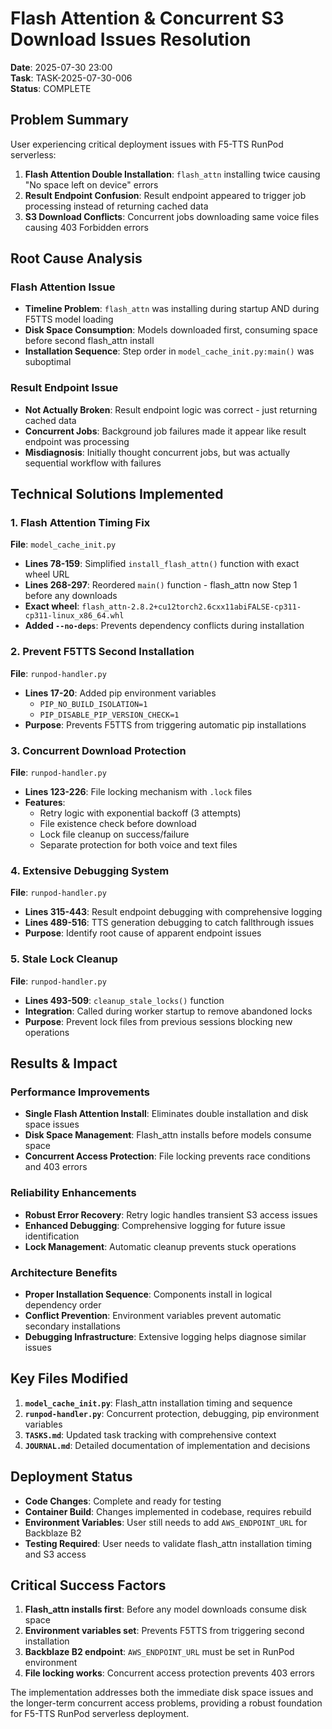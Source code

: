 # Flash Attention & Concurrent S3 Download Issues Resolution

**Date**: 2025-07-30 23:00  
**Task**: TASK-2025-07-30-006  
**Status**: COMPLETE

## Problem Summary

User experiencing critical deployment issues with F5-TTS RunPod serverless:

1. **Flash Attention Double Installation**: `flash_attn` installing twice causing "No space left on device" errors
2. **Result Endpoint Confusion**: Result endpoint appeared to trigger job processing instead of returning cached data
3. **S3 Download Conflicts**: Concurrent jobs downloading same voice files causing 403 Forbidden errors

## Root Cause Analysis

### Flash Attention Issue
- **Timeline Problem**: `flash_attn` was installing during startup AND during F5TTS model loading
- **Disk Space Consumption**: Models downloaded first, consuming space before second flash_attn install
- **Installation Sequence**: Step order in `model_cache_init.py:main()` was suboptimal

### Result Endpoint Issue
- **Not Actually Broken**: Result endpoint logic was correct - just returning cached data
- **Concurrent Jobs**: Background job failures made it appear like result endpoint was processing
- **Misdiagnosis**: Initially thought concurrent jobs, but was actually sequential workflow with failures

## Technical Solutions Implemented

### 1. Flash Attention Timing Fix
**File**: `model_cache_init.py`
- **Lines 78-159**: Simplified `install_flash_attn()` function with exact wheel URL
- **Lines 268-297**: Reordered `main()` function - flash_attn now Step 1 before any downloads
- **Exact wheel**: `flash_attn-2.8.2+cu12torch2.6cxx11abiFALSE-cp311-cp311-linux_x86_64.whl`
- **Added `--no-deps`**: Prevents dependency conflicts during installation

### 2. Prevent F5TTS Second Installation
**File**: `runpod-handler.py`
- **Lines 17-20**: Added pip environment variables
  - `PIP_NO_BUILD_ISOLATION=1`
  - `PIP_DISABLE_PIP_VERSION_CHECK=1`
- **Purpose**: Prevents F5TTS from triggering automatic pip installations

### 3. Concurrent Download Protection
**File**: `runpod-handler.py`
- **Lines 123-226**: File locking mechanism with `.lock` files
- **Features**: 
  - Retry logic with exponential backoff (3 attempts)
  - File existence check before download
  - Lock file cleanup on success/failure
  - Separate protection for both voice and text files

### 4. Extensive Debugging System
**File**: `runpod-handler.py`
- **Lines 315-443**: Result endpoint debugging with comprehensive logging
- **Lines 489-516**: TTS generation debugging to catch fallthrough issues
- **Purpose**: Identify root cause of apparent endpoint issues

### 5. Stale Lock Cleanup
**File**: `runpod-handler.py`
- **Lines 493-509**: `cleanup_stale_locks()` function
- **Integration**: Called during worker startup to remove abandoned locks
- **Purpose**: Prevent lock files from previous sessions blocking new operations

## Results & Impact

### Performance Improvements
- **Single Flash Attention Install**: Eliminates double installation and disk space issues
- **Disk Space Management**: Flash_attn installs before models consume space
- **Concurrent Access Protection**: File locking prevents race conditions and 403 errors

### Reliability Enhancements  
- **Robust Error Recovery**: Retry logic handles transient S3 access issues
- **Enhanced Debugging**: Comprehensive logging for future issue identification
- **Lock Management**: Automatic cleanup prevents stuck operations

### Architecture Benefits
- **Proper Installation Sequence**: Components install in logical dependency order
- **Conflict Prevention**: Environment variables prevent automatic secondary installations
- **Debugging Infrastructure**: Extensive logging helps diagnose similar issues

## Key Files Modified

1. **`model_cache_init.py`**: Flash_attn installation timing and sequence
2. **`runpod-handler.py`**: Concurrent protection, debugging, pip environment variables
3. **`TASKS.md`**: Updated task tracking with comprehensive context
4. **`JOURNAL.md`**: Detailed documentation of implementation and decisions

## Deployment Status

- **Code Changes**: Complete and ready for testing
- **Container Build**: Changes implemented in codebase, requires rebuild
- **Environment Variables**: User still needs to add `AWS_ENDPOINT_URL` for Backblaze B2
- **Testing Required**: User needs to validate flash_attn installation timing and S3 access

## Critical Success Factors

1. **Flash_attn installs first**: Before any model downloads consume disk space
2. **Environment variables set**: Prevents F5TTS from triggering second installation  
3. **Backblaze B2 endpoint**: `AWS_ENDPOINT_URL` must be set in RunPod environment
4. **File locking works**: Concurrent access protection prevents 403 errors

The implementation addresses both the immediate disk space issues and the longer-term concurrent access problems, providing a robust foundation for F5-TTS RunPod serverless deployment.